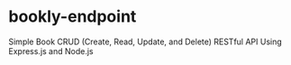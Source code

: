 # bookly-endpoint
Simple Book CRUD (Create, Read, Update, and Delete) RESTful API Using Express.js and Node.js









